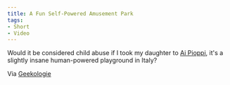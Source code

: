 ```yaml
---
title: A Fun Self-Powered Amusement Park
tags:
- Short
- Video
---
```


Would it be considered child abuse if I took my daughter to 
[Ai Pioppi](http://www.aipioppi.com/index.php?option=com_content&view=article&id=8&Itemid=10), it's a slightly insane human-powered playground in Italy? 
 
Via 
[Geekologie](http://geekologie.com/2015/04/terrifying-human-powered-amusement-park.php)

